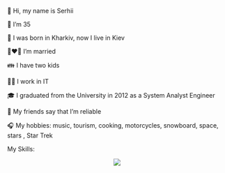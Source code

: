 👋 Hi, my name is Serhii

🧔 I’m 35

🎂 I was born in Kharkiv, now I live in Kiev

👩‍❤️‍👨 I’m married

👪 I have two kids

👨‍💻 I work in IT

🎓 I graduated from the University in 2012 as a System Analyst Engineer

🧱 My friends say that I’m reliable

🎧 My hobbies: music, tourism, cooking, motorcycles, snowboard, space, stars , Star Trek

My Skills: 

<p align="center">
  <a href="https://skillicons.dev">
    <img src="https://skillicons.dev/icons?i=git,html,css,js,ts,react,redux,python,django,postman,figma,mui,vite,postgresql,scss" />
  </a>
</p>
